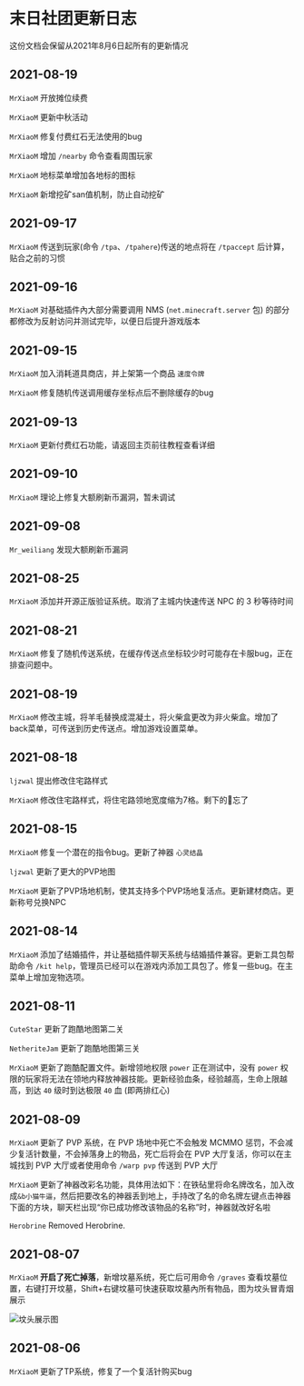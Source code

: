 # 末日社团更新日志

这份文档会保留从2021年8月6日起所有的更新情况

<!-- 请编写者填写时，标题为 “## 年-月-日”，内容要标明更新者，最新的更新日志要排在最前面，别忘了，句末要有两个空格才算换行 -->

## 2021-08-19

`MrXiaoM` 开放摊位续费

`MrXiaoM` 更新中秋活动

`MrXiaoM` 修复付费红石无法使用的bug

`MrXiaoM` 增加 `/nearby` 命令查看周围玩家

`MrXiaoM` 地标菜单增加各地标的图标

`MrXiaoM` 新增挖矿san值机制，防止自动挖矿

## 2021-09-17

`MrXiaoM` 传送到玩家(命令 `/tpa`、`/tpahere`)传送的地点将在 `/tpaccept` 后计算，贴合之前的习惯

## 2021-09-16

`MrXiaoM` 对基础插件內大部分需要调用 NMS (`net.minecraft.server` 包) 的部分都修改为反射访问并测试完毕，以便日后提升游戏版本

## 2021-09-15

`MrXiaoM` 加入消耗道具商店，并上架第一个商品 `速度令牌`

`MrXiaoM` 修复随机传送调用缓存坐标点后不删除缓存的bug

## 2021-09-13

`MrXiaoM` 更新付费红石功能，请返回主页前往教程查看详细

## 2021-09-10

`MrXiaoM` 理论上修复大额刷新币漏洞，暂未调试

## 2021-09-08

`Mr_weiliang` 发现大额刷新币漏洞

## 2021-08-25

`MrXiaoM` 添加并开源正版验证系统。取消了主城内快速传送 NPC 的 3 秒等待时间

## 2021-08-21

`MrXiaoM` 修复了随机传送系统，在缓存传送点坐标较少时可能存在卡服bug，正在排查问题中。

## 2021-08-19

`MrXiaoM` 修改主城，将羊毛替换成混凝土，将火柴盒更改为非火柴盒。增加了back菜单，可传送到历史传送点。增加游戏设置菜单。

## 2021-08-18

`ljzwal` 提出修改住宅路样式

`MrXiaoM` 修改住宅路样式，将住宅路领地宽度缩为7格。剩下的👨忘了

## 2021-08-15

`MrXiaoM` 修复一个潜在的指令bug。更新了神器 `心灵结晶`

`ljzwal` 更新了更大的PVP地图

`MrXiaoM` 更新了PVP场地机制，使其支持多个PVP场地复活点。更新建材商店。更新称号兑换NPC

## 2021-08-14

`MrXiaoM` 添加了结婚插件，并让基础插件聊天系统与结婚插件兼容。更新工具包帮助命令 `/kit help`，管理员已经可以在游戏内添加工具包了。修复一些bug。在主菜单上增加宠物选项。

## 2021-08-11

`CuteStar` 更新了跑酷地图第二关

`NetheriteJam` 更新了跑酷地图第三关

`MrXiaoM` 更新了跑酷配置文件。新增领地权限 `power` 正在测试中，没有 `power` 权限的玩家将无法在领地内释放神器技能。更新经验血条，经验越高，生命上限越高，到达 `40` 级时到达极限 `40` 血 (即两排红心)

## 2021-08-09

`MrXiaoM` 更新了 PVP 系统，在 PVP 场地中死亡不会触发 MCMMO 惩罚，不会减少复活针数量，不会掉落身上的物品，死亡后将会在 PVP 大厅复活，你可以在主城找到 PVP 大厅或者使用命令 `/warp pvp` 传送到 PVP 大厅

`MrXiaoM` 更新了神器改彩名功能，具体用法如下：在铁砧里将命名牌改名，加入改成`&b小猫牛逼`，然后把要改名的神器丢到地上，手持改了名的命名牌左键点击神器下面的方块，聊天栏出现“你已成功修改该物品的名称”时，神器就改好名啦

`Herobrine` Removed Herobrine.

## 2021-08-07

`MrXiaoM` **开启了死亡掉落**，新增坟墓系统，死亡后可用命令 `/graves` 查看坟墓位置，右键打开坟墓，Shift+右键坟墓可快速获取坟墓內所有物品，图为坟头冒青烟展示

![坟头展示图](https://i.loli.net/2021/08/07/9iSBwxsMjWDGEXK.png)

## 2021-08-06

`MrXiaoM` 更新了TP系统，修复了一个复活针购买bug  

